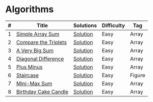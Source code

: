 # Algorithms
|  #  |      Title     |   Solutions   | Difficulty  | Tag                   
|-----|----------------|---------------|-------------|-------------
|1|[Simple Array Sum](https://www.hackerrank.com/challenges/simple-array-sum)|[Solution](/SimpleArraySum.java) |Easy|Array|
|2|[Compare the Triplets](https://www.hackerrank.com/challenges/compare-the-triplets/problem)|[Solution](/CompareTheTriplets.java) |Easy|Array|
|3|[A Very Big Sum](https://www.hackerrank.com/challenges/a-very-big-sum/problem)|[Solution](/AVeryBigSum.java) |Easy|Array|
|4|[Diagonal Difference](https://www.hackerrank.com/challenges/diagonal-difference/problem)|[Solution](/DiagonalDifference.java) |Easy|Array|
|5|[Plus Minus](https://www.hackerrank.com/challenges/plus-minus/problem)|[Solution](/PlusMinus.java) |Easy|Array|
|6|[Staircase](https://www.hackerrank.com/challenges/staircase/problem)|[Solution](/Staircase.java) |Easy|Figure|
|7|[Mini-Max Sum](https://www.hackerrank.com/challenges/mini-max-sum/problem)|[Solution](/MiniMaxSum.java) |Easy|Array|
|8|[Birthday Cake Candle](https://www.hackerrank.com/challenges/birthday-cake-candles/problem)|[Solution](/BirthdayCakeCandle.java) |Easy|Array|
